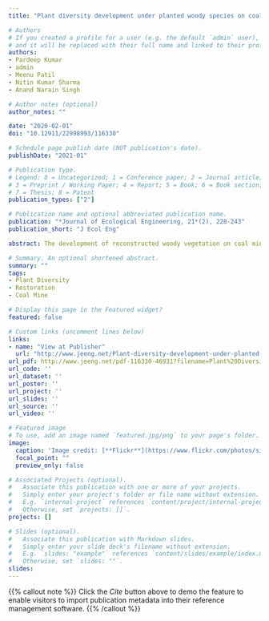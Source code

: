 ```yaml
---
title: "Plant diversity development under planted woody species on coal mine spoil in a dry tropical environment, India: A case study"

# Authors
# If you created a profile for a user (e.g. the default `admin` user), write the username (folder name) here 
# and it will be replaced with their full name and linked to their profile.
authors:
- Pardeep Kumar
- admin
- Meenu Patil
- Nitin Kumar Sharma
- Anand Narain Singh

# Author notes (optional)
author_notes: ""

date: "2020-02-01"
doi: "10.12911/22998993/116330"

# Schedule page publish date (NOT publication's date).
publishDate: "2021-01"

# Publication type.
# Legend: 0 = Uncategorized; 1 = Conference paper; 2 = Journal article;
# 3 = Preprint / Working Paper; 4 = Report; 5 = Book; 6 = Book section;
# 7 = Thesis; 8 = Patent
publication_types: ["2"]

# Publication name and optional abbreviated publication name.
publication: "*Journal of Ecological Engineering, 21*(2), 228-243"
publication_short: "J Ecol Eng"

abstract: The development of reconstructed woody vegetation on coal mine dumps during the trajectory of reclamation is explicitly investigated rehabilitation technique. However, limited information is available about the composition of herbaceous species during ecosystem re-development on mine dumps. The present study attempted to assess the composition of herbaceous vegetation beneath plantation stands of four native woody species on coal mine spoil in a dry tropical environment. After a thorough survey of the study site, total of 44 species of herbaceous plants belonging to 14 families were recorded. Among the recorded plant families, the Poaceae contributed the highest number of species (18) across all ages of all plantation stands. Biodiversity parameter such as species richness exhibited an increasing trend with age under plantation stand of T. grandis only, while the rest of the plantations showed a decreasing trend. In terms of similarity index, plantation stand of A. procera and T. grandis were closer to each other while A. lebbeck and D. strictus were farthest apart. Highest IVI was however recorded in the seedling of A. lebbeck under the planted stand of A. lebbeck while lowest of Rungia repens (2.85) under A. procera stands at 17th - year age. In conclusion, plantation age, dominant tree species, and species specificity has a significant impact on the development of herbaceous vegetation beneath plantation stand of four native woody species.

# Summary. An optional shortened abstract.
summary: ""
tags:
- Plant Diversity
- Restoration
- Coal Mine

# Display this page in the Featured widget?
featured: false

# Custom links (uncomment lines below)
links:
- name: "View at Publisher"
  url: "http://www.jeeng.net/Plant-diversity-development-under-planted-woody-species-on-coal-mine-spoil-in-a-dry,116330,0,2.html"
url_pdf: http://www.jeeng.net/pdf-116330-46931?filename=Plant%20Diversity.pdf
url_code: ''
url_dataset: ''
url_poster: ''
url_project: ''
url_slides: ''
url_source: ''
url_video: ''

# Featured image
# To use, add an image named `featured.jpg/png` to your page's folder. 
image:
  caption: 'Image credit: [**Flickr**](https://www.flickr.com/photos/sierraclub/5614958114)' 
  focal_point: ""
  preview_only: false

# Associated Projects (optional).
#   Associate this publication with one or more of your projects.
#   Simply enter your project's folder or file name without extension.
#   E.g. `internal-project` references `content/project/internal-project/index.md`.
#   Otherwise, set `projects: []`.
projects: []

# Slides (optional).
#   Associate this publication with Markdown slides.
#   Simply enter your slide deck's filename without extension.
#   E.g. `slides: "example"` references `content/slides/example/index.md`.
#   Otherwise, set `slides: ""`.
slides:
---
```


{{% callout note %}}
Click the *Cite* button above to demo the feature to enable visitors to import publication metadata into their reference management software.
{{% /callout %}}
